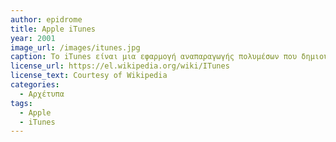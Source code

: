 ```yaml
---
author: epidrome
title: Apple iTunes
year: 2001
image_url: /images/itunes.jpg 
caption: Το iTunes είναι μια εφαρμογή αναπαραγωγής πολυμέσων που δημιουργήθηκε από την Apple στις 9 Ιανουαρίου 2001. Μέσα από την υπηρεσία Apple Music οι χρήστες του iTunes έχουν πρόσβαση σε περισσότερα από 50 εκατομμύρια τραγούδια τα οποία προβάλλονται χωρίς την αναπαραγωγή διαφημίσεων. Επίσης, οι χρήστες μπορούν να δουν ταινίες ακόμα κι αν δεν είναι συνδεδεμένοι στο διαδίκτυο.
license_url: https://el.wikipedia.org/wiki/ITunes
license_text: Courtesy of Wikipedia 
categories: 
  - Αρχέτυπα
tags: 
  - Apple
  - iTunes
---
```

